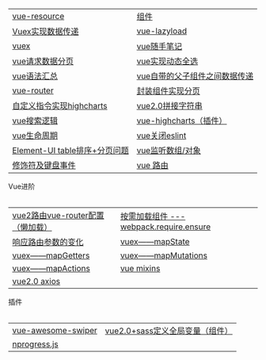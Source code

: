 <table>
  <tr>
    <td><a href="https://github.com/Narutocc/Vue/issues/1"/>vue-resource</td>
    <td><a href="https://github.com/Narutocc/Vue/issues/2"/>组件</td>
  </tr>
  <tr>
   <td><a href="https://github.com/Narutocc/Vue/issues/3"/>Vuex实现数据传递</td>
   <td><a href="https://github.com/Narutocc/Vue/issues/4"/>vue-lazyload</td>
  </tr>
  <tr>
   <td><a href="https://github.com/Narutocc/Vue/issues/5"/>vuex</td>
   <td><a href="https://github.com/Narutocc/Vue/issues/6"/>vue随手笔记</td>
  </tr>
 <tr>
   <td><a href="https://github.com/Narutocc/Vue/issues/7"/>vue请求数据分页</td>
   <td><a href="https://github.com/Narutocc/Vue/issues/8"/>vue实现动态全选</td>
  </tr>
  <tr>
   <td><a href="https://github.com/Narutocc/Vue/issues/9"/>vue语法汇总</td>
   <td><a href="https://github.com/Narutocc/Vue/issues/10"/>vue自带的父子组件之间数据传递</td>
  </tr>
  <tr>
   <td><a href="https://github.com/Narutocc/Vue/issues/11"/>vue-router</td>
   <td><a href="https://github.com/Narutocc/Vue/issues/12"/>封装组件实现分页</td>
  </tr>
  <tr>
   <td><a href="https://github.com/Narutocc/Vue/issues/13"/>自定义指令实现highcharts</td>
   <td><a href="https://github.com/Narutocc/Vue/issues/14"/>vue2.0拼接字符串</td>
  </tr>
 <tr>
   <td><a href="https://github.com/Narutocc/Vue/issues/15"/>vue搜索逻辑</td>
   <td><a href="https://github.com/Narutocc/Vue/issues/16"/>vue-highcharts（插件）</td>
  </tr>
  <tr>
   <td><a href="https://github.com/Narutocc/Vue/issues/17"/>vue生命周期</td>
   <td><a href="https://github.com/Narutocc/Vue/issues/18"/>vue关闭eslint</td>
  </tr>
  <tr>
   <td><a href="https://github.com/Narutocc/Vue/issues/19"/>Element-UI table排序+分页问题</td>
   <td><a href="https://github.com/Narutocc/Vue/issues/20"/>vue监听数组/对象</td>
  </tr>
  <tr>
   <td><a href="https://github.com/Narutocc/Vue/issues/28"/>修饰符及键盘事件</td>
   <td><a href="https://github.com/Narutocc/Vue/issues/32"/>vue 路由</td>
  </tr>
</table>
<div>Vue进阶</div>
<table>
  <tr>
   <td><a href="https://github.com/Narutocc/Vue/issues/21"/>vue2路由vue-router配置（懒加载）</td>
   <td><a href="https://github.com/Narutocc/Vue/issues/22"/>按需加载组件 --- webpack.require.ensure</td>
  </tr>
  <tr>
   <td><a href="https://github.com/Narutocc/Vue/issues/23"/>响应路由参数的变化</td>
   <td><a href="https://github.com/Narutocc/Vue/issues/25"/>vuex——mapState</td>
  </tr>
  <tr>
   <td><a href="https://github.com/Narutocc/Vue/issues/24"/>vuex——mapGetters</td>
   <td><a href="https://github.com/Narutocc/Vue/issues/26"/>vuex——mapMutations</td>
  </tr>
  <tr>
   <td><a href="https://github.com/Narutocc/Vue/issues/27"/>vuex——mapActions</td>
   <td><a href="https://github.com/Narutocc/Vue/issues/29"/>vue mixins</td>
  </tr>
  <tr>
   <td><a href="https://github.com/Narutocc/Vue/issues/34"/>vue2.0 axios</td>
  </tr>
</table>
<div>插件</div>
<table>
  <tr>
   <td><a href="https://github.com/Narutocc/Vue/issues/30"/>vue-awesome-swiper</td>
   <td><a href="https://github.com/Narutocc/Vue/issues/31"/>vue2.0+sass定义全局变量（组件）</td>
  </tr>
  <tr>
   <td><a href="https://github.com/Narutocc/Vue/issues/33"/>nprogress.js</td>
  </tr>
</table>
